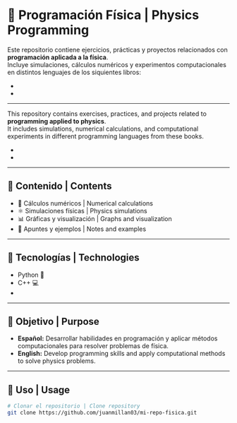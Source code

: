 # 📘 Programación Física | Physics Programming

Este repositorio contiene ejercicios, prácticas y proyectos relacionados con **programación aplicada a la física**.  
Incluye simulaciones, cálculos numéricos y experimentos computacionales en distintos lenguajes de los siquientes libros:

-
-

---

This repository contains exercises, practices, and projects related to **programming applied to physics**.  
It includes simulations, numerical calculations, and computational experiments in different programming languages from these books.

-
-

---

## 📂 Contenido | Contents
- 🔢 Cálculos numéricos | Numerical calculations  
- ⚛️ Simulaciones físicas | Physics simulations  
- 📊 Gráficas y visualización | Graphs and visualization  
- 📝 Apuntes y ejemplos | Notes and examples  

---

## 🚀 Tecnologías | Technologies
- Python 🐍  
- C++ 💻  
-
---

## 🎯 Objetivo | Purpose
- **Español:** Desarrollar habilidades en programación y aplicar métodos computacionales para resolver problemas de física.  
- **English:** Develop programming skills and apply computational methods to solve physics problems.  

---

## 📖 Uso | Usage
```bash
# Clonar el repositorio | Clone repository
git clone https://github.com/juanmillan03/mi-repo-fisica.git

